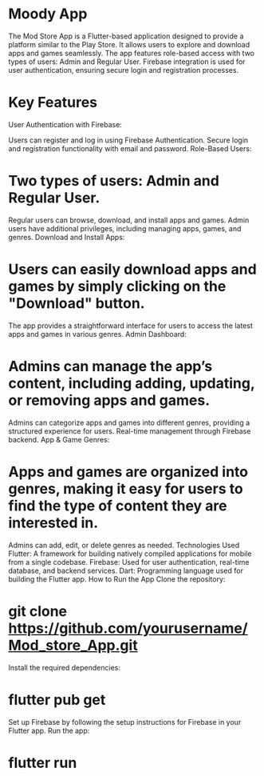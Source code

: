 # Moody App
The Mod Store App is a Flutter-based application designed to provide a platform similar to the Play Store. It allows users to explore and download apps and games seamlessly. The app features role-based access with two types of users: Admin and Regular User. Firebase integration is used for user authentication, ensuring secure login and registration processes.

# Key Features
User Authentication with Firebase:

Users can register and log in using Firebase Authentication.
Secure login and registration functionality with email and password.
Role-Based Users:

# Two types of users: Admin and Regular User.
Regular users can browse, download, and install apps and games.
Admin users have additional privileges, including managing apps, games, and genres.
Download and Install Apps:

# Users can easily download apps and games by simply clicking on the "Download" button.
The app provides a straightforward interface for users to access the latest apps and games in various genres.
Admin Dashboard:

# Admins can manage the app’s content, including adding, updating, or removing apps and games.
Admins can categorize apps and games into different genres, providing a structured experience for users.
Real-time management through Firebase backend.
App & Game Genres:

# Apps and games are organized into genres, making it easy for users to find the type of content they are interested in.
Admins can add, edit, or delete genres as needed.
Technologies Used
Flutter: A framework for building natively compiled applications for mobile from a single codebase.
Firebase: Used for user authentication, real-time database, and backend services.
Dart: Programming language used for building the Flutter app.
How to Run the App
Clone the repository:
# git clone https://github.com/yourusername/Mod_store_App.git
Install the required dependencies:
# flutter pub get
Set up Firebase by following the setup instructions for Firebase in your Flutter app.
Run the app:
# flutter run


